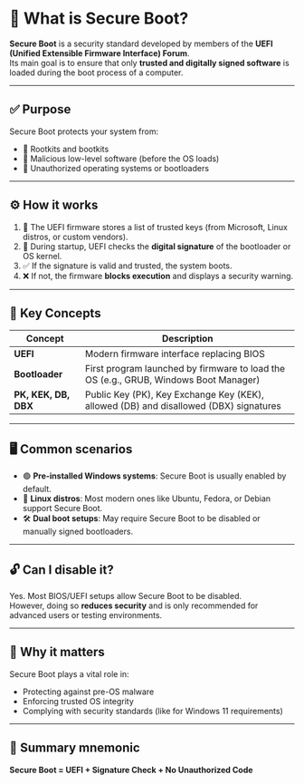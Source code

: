 # 🔐 What is Secure Boot?

**Secure Boot** is a security standard developed by members of the **UEFI (Unified Extensible Firmware Interface) Forum**.  
Its main goal is to ensure that only **trusted and digitally signed software** is loaded during the boot process of a computer.

---

## ✅ Purpose

Secure Boot protects your system from:
- 🛑 Rootkits and bootkits
- 🧪 Malicious low-level software (before the OS loads)
- 🚫 Unauthorized operating systems or bootloaders

---

## ⚙️ How it works

1. 🔑 The UEFI firmware stores a list of trusted keys (from Microsoft, Linux distros, or custom vendors).
2. 📄 During startup, UEFI checks the **digital signature** of the bootloader or OS kernel.
3. ✅ If the signature is valid and trusted, the system boots.
4. ❌ If not, the firmware **blocks execution** and displays a security warning.

---

## 📌 Key Concepts

| Concept              | Description                                                                            |
|----------------------|----------------------------------------------------------------------------------------|
| **UEFI**             | Modern firmware interface replacing BIOS                                               |
| **Bootloader**       | First program launched by firmware to load the OS (e.g., GRUB, Windows Boot Manager)   |
| **PK, KEK, DB, DBX** | Public Key (PK), Key Exchange Key (KEK), allowed (DB) and disallowed (DBX) signatures   |

---

## 🖥️ Common scenarios

- 🟢 **Pre-installed Windows systems**: Secure Boot is usually enabled by default.
- 🐧 **Linux distros**: Most modern ones like Ubuntu, Fedora, or Debian support Secure Boot.
- 🛠️ **Dual boot setups**: May require Secure Boot to be disabled or manually signed bootloaders.

---

## 🔓 Can I disable it?

Yes. Most BIOS/UEFI setups allow Secure Boot to be disabled.  
However, doing so **reduces security** and is only recommended for advanced users or testing environments.

---

## 🧠 Why it matters

Secure Boot plays a vital role in:
- Protecting against pre-OS malware
- Enforcing trusted OS integrity
- Complying with security standards (like for Windows 11 requirements)

---

## 🧪 Summary mnemonic

**Secure Boot = UEFI + Signature Check + No Unauthorized Code**

